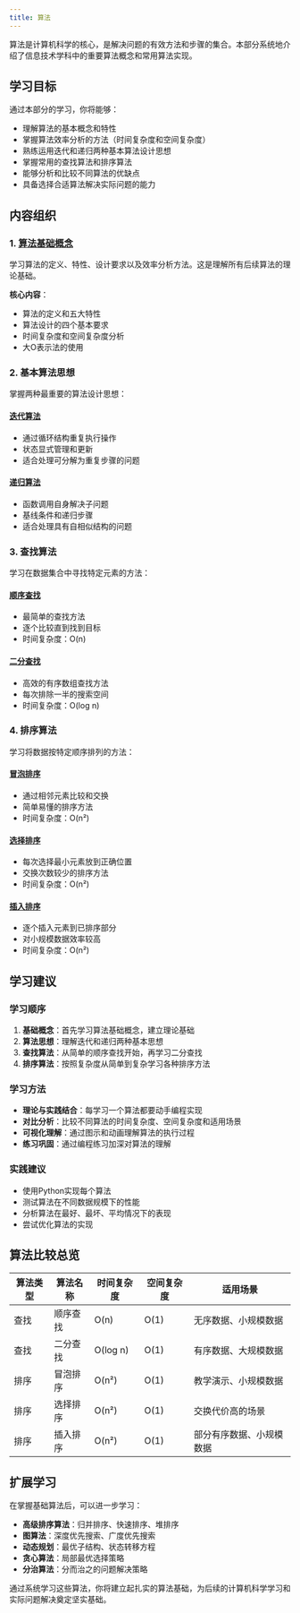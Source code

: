 ```yaml
---
title: 算法
---
```


算法是计算机科学的核心，是解决问题的有效方法和步骤的集合。本部分系统地介绍了信息技术学科中的重要算法概念和常用算法实现。

## 学习目标

通过本部分的学习，你将能够：

- 理解算法的基本概念和特性
- 掌握算法效率分析的方法（时间复杂度和空间复杂度）
- 熟练运用迭代和递归两种基本算法设计思想
- 掌握常用的查找算法和排序算法
- 能够分析和比较不同算法的优缺点
- 具备选择合适算法解决实际问题的能力

## 内容组织

### 1. [算法基础概念](./algorithm-concepts/efficiency-and-concepts.md)

学习算法的定义、特性、设计要求以及效率分析方法。这是理解所有后续算法的理论基础。

**核心内容**：
- 算法的定义和五大特性
- 算法设计的四个基本要求
- 时间复杂度和空间复杂度分析
- 大O表示法的使用

### 2. 基本算法思想

掌握两种最重要的算法设计思想：

#### [迭代算法](./basic-algorithms/iterative-algorithm.md)
- 通过循环结构重复执行操作
- 状态显式管理和更新
- 适合处理可分解为重复步骤的问题

#### [递归算法](./basic-algorithms/recursive-algorithm.md)
- 函数调用自身解决子问题
- 基线条件和递归步骤
- 适合处理具有自相似结构的问题

### 3. 查找算法

学习在数据集合中寻找特定元素的方法：

#### [顺序查找](./searching/sequential-search.md)
- 最简单的查找方法
- 逐个比较直到找到目标
- 时间复杂度：O(n)

#### [二分查找](./searching/binary-search.md)
- 高效的有序数组查找方法
- 每次排除一半的搜索空间
- 时间复杂度：O(log n)

### 4. 排序算法

学习将数据按特定顺序排列的方法：

#### [冒泡排序](./sorting/bubble-sort.md)
- 通过相邻元素比较和交换
- 简单易懂的排序方法
- 时间复杂度：O(n²)

#### [选择排序](./sorting/selection-sort.md)
- 每次选择最小元素放到正确位置
- 交换次数较少的排序方法
- 时间复杂度：O(n²)

#### [插入排序](./sorting/insertion-sort.md)
- 逐个插入元素到已排序部分
- 对小规模数据效率较高
- 时间复杂度：O(n²)

## 学习建议

### 学习顺序
1. **基础概念**：首先学习算法基础概念，建立理论基础
2. **算法思想**：理解迭代和递归两种基本思想
3. **查找算法**：从简单的顺序查找开始，再学习二分查找
4. **排序算法**：按照复杂度从简单到复杂学习各种排序方法

### 学习方法
- **理论与实践结合**：每学习一个算法都要动手编程实现
- **对比分析**：比较不同算法的时间复杂度、空间复杂度和适用场景
- **可视化理解**：通过图示和动画理解算法的执行过程
- **练习巩固**：通过编程练习加深对算法的理解

### 实践建议
- 使用Python实现每个算法
- 测试算法在不同数据规模下的性能
- 分析算法在最好、最坏、平均情况下的表现
- 尝试优化算法的实现

## 算法比较总览

| 算法类型 | 算法名称 | 时间复杂度 | 空间复杂度 | 适用场景 |
|---------|---------|-----------|-----------|----------|
| 查找 | 顺序查找 | O(n) | O(1) | 无序数据、小规模数据 |
| 查找 | 二分查找 | O(log n) | O(1) | 有序数据、大规模数据 |
| 排序 | 冒泡排序 | O(n²) | O(1) | 教学演示、小规模数据 |
| 排序 | 选择排序 | O(n²) | O(1) | 交换代价高的场景 |
| 排序 | 插入排序 | O(n²) | O(1) | 部分有序数据、小规模数据 |

## 扩展学习

在掌握基础算法后，可以进一步学习：

- **高级排序算法**：归并排序、快速排序、堆排序
- **图算法**：深度优先搜索、广度优先搜索
- **动态规划**：最优子结构、状态转移方程
- **贪心算法**：局部最优选择策略
- **分治算法**：分而治之的问题解决策略

通过系统学习这些算法，你将建立起扎实的算法基础，为后续的计算机科学学习和实际问题解决奠定坚实基础。

